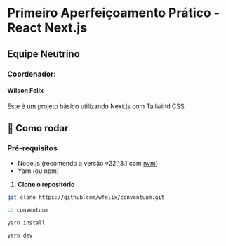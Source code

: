 # Primeiro Aperfeiçoamento Prático - React Next.js

## Equipe Neutrino

### Coordenador: 

#### Wilson Felix

Este é um projeto básico utilizando Next.js com Tailwind CSS
## 🚀 Como rodar

### Pré-requisitos

- Node.js (recomendo a versão v22.13.1 com [nvm](https://github.com/nvm-sh/nvm))
- Yarn (ou npm)

1. **Clone o repositório**
```bash
git clone https://github.com/wfelix/conventuum.git

cd conventuum

yarn install

yarn dev
